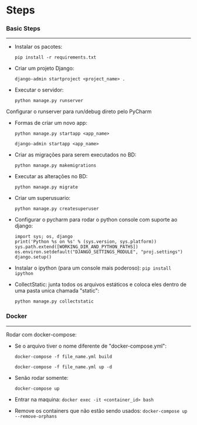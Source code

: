 # Steps

### Basic Steps
***
- Instalar os pacotes:

    `pip install -r requirements.txt`


- Criar um projeto Django:

    `django-admin startproject <project_name> .`


- Executar o servidor:

    `python manage.py runserver`


Configurar o runserver para run/debug direto pelo PyCharm

- Formas de criar um novo app:

    `python manage.py startapp <app_name>`

    `django-admin startapp <app_name>`


- Criar as migrações para serem executados no BD:

    `python manage.py makemigrations`


- Executar as alterações no BD:

    `python manage.py migrate`


- Criar um superusuario:

    `python manage.py createsuperuser`


- Configurar o pycharm para rodar o python console com suporte ao django:

    ```
    import sys; os, django
    print('Python %s on %s' % (sys.version, sys.platform))
    sys.path.extend([WORKING_DIR_AND_PYTHON_PATHS])
    os.environ.setdefault("DJANGO_SETTINGS_MODULE", "proj.settings")
    django.setup()
    ```

- Instalar o ipython (para um console mais poderoso): `pip install ipython`


- CollectStatic: junta todos os arquivos estáticos e coloca eles dentro de uma pasta unica chamada "static":
    
    `python manage.py collectstatic`

### Docker
***
Rodar com docker-compose:

- Se o arquivo tiver o nome diferente de "docker-compose.yml":

  `docker-compose -f file_name.yml build`

  `docker-compose -f file_name.yml up -d`


- Senão rodar somente:

  `docker-compose up`


- Entrar na maquina:
  `docker exec -it <container_id> bash`


- Remove os containers que não estão sendo usados:
  `docker-compose up --remove-orphans`